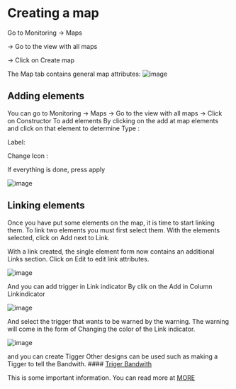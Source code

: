 # Creating a map

Go to Monitoring → Maps

→ Go to the view with all maps

→ Click on Create map

The Map tab contains general map attributes:
![image](https://github.com/lersakk/ZabbixUserManual/assets/136166133/5a223fca-9607-488c-a24d-a830671fd772)

## Adding elements
You can go to Monitoring → Maps → Go to the view with all maps → Click on Constructor
To add elements  By clicking on the add at map elements and click on that element to determine
Type : 

Label:

Change Icon :

If everything is done, press apply

 ![image](https://github.com/lersakk/ZabbixUserManual/assets/136166133/e9342802-653b-4287-bc5a-b975f1d76a89)


## Linking elements

Once you have put some elements on the map, it is time to start linking them. To link two elements you must first select them. With the elements selected, click on Add next to Link.

With a link created, the single element form now contains an additional Links section. Click on Edit to edit link attributes.

![image](https://github.com/lersakk/ZabbixUserManual/assets/136166133/62fda27c-342a-4839-9bdc-da8a6b0db3b9)

 And you can add trigger in Link indicator By clik on the Add in Column Linkindicator
 
 ![image](https://github.com/lersakk/ZabbixUserManual/assets/136166133/058be4d2-0ac5-48cd-9d79-2ec53a1d1df0)

And select the trigger that wants to be warned by the warning. The warning will come in the form of Changing the color of the Link indicator.

![image](https://github.com/lersakk/ZabbixUserManual/assets/136166133/49b3ddda-0425-4de4-86b8-35f13b96a1e1)


and you can create Tigger Other designs can be used such as making a Tigger to tell the Bandwith. #### [Triger Bandwith](https://github.com/lersakk/ZabbixUserManual/blob/main/Triger%20Bandwith.md)
 
This is some important information. You can read more at [MORE](https://www.zabbix.com/documentation/current/en/manual/config/visualization/maps/map)
